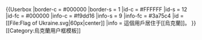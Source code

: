 {{Userbox
  |border-c = #000000
  |border-s = 1
  |id-c     = #FFFFFF
  |id-s     = 12
  |id-fc    = #000000
  |info-c   = #f9dd16
  |info-s   = 9
  |info-fc  = #3a75c4
  |id       = [[File:Flag of Ukraine.svg|60px|center]]
  |info     = 這個用戶居住于[[烏克蘭]]。
}}
<noinclude>[[Category:烏克蘭用户框模板]]

</noinclude>